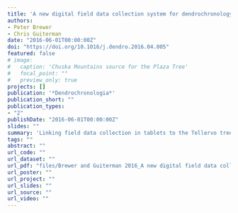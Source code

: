 ```yaml
---
title: 'A new digital field data collection system for dendrochronology'
authors: 
- Peter Brewer
- Chris Guiterman
date: "2016-06-01T00:00:00Z"
doi: "https://doi.org/10.1016/j.dendro.2016.04.005"
featured: false
# image:
#   caption: 'Chuska Mountains source for the Plaza Tree'
#   focal_point: ""
#   preview_only: true
projects: []
publication: '*Dendrochronologia*'
publication_short: ""
publication_types:
- "2"
publishDate: "2016-06-01T00:00:00Z"
slides: ""
summary: 'Linking field data collection in tablets to the Tellervo tree-ring database.'
tags: ""
abstract: ""
url_code: ""
url_dataset: ""
url_pdf: "files/Brewer and Guiterman 2016_A new digital field data collection system for dendrochronology.pdf"
url_poster: ""
url_project: ""
url_slides: ""
url_source: ""
url_video: ""
---
```




